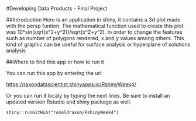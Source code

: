 #Developing Data Products - Final Project 

##Introduction
Here is an application in shiny, it contains a 3d plot made with the persp funtion. The mathematical function used to create this plot was 10*sin(sqrt(x^2+y^2))/sqrt(x^2+y^2). In order to change the features such as number of polygons rendered, x and y values among others. This kind of graphic can be useful for surface analysis or hyperplane of solutions analysis 

##Where to find this app or how to run it

You can run this app by entering the url:

https://raxondatascientist.shinyapps.io/RshinyWeek4/

Or you can run it localy by typing the next lines.
Be sure to install an updated version Rstudio and 
shiny package as well.
```
shiny::runGitHub("ronaldraxon/RshinyWeek4")
```

